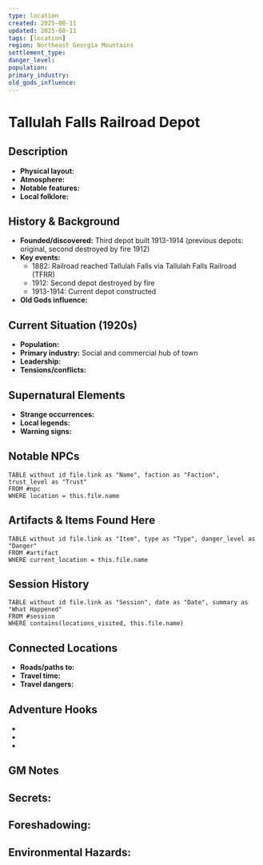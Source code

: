 ```yaml
---
type: location
created: 2025-08-11
updated: 2025-08-11
tags: [location]
region: Northeast Georgia Mountains
settlement_type: 
danger_level: 
population: 
primary_industry: 
old_gods_influence: 
---
```


# Tallulah Falls Railroad Depot

## Description
- **Physical layout:** 
- **Atmosphere:** 
- **Notable features:** 
- **Local folklore:** 

## History & Background
- **Founded/discovered:** Third depot built 1913-1914 (previous depots: original, second destroyed by fire 1912)
- **Key events:** 
  - 1882: Railroad reached Tallulah Falls via Tallulah Falls Railroad (TFRR)
  - 1912: Second depot destroyed by fire
  - 1913-1914: Current depot constructed
- **Old Gods influence:** 

## Current Situation (1920s)
- **Population:** 
- **Primary industry:** Social and commercial hub of town
- **Leadership:** 
- **Tensions/conflicts:** 

## Supernatural Elements
- **Strange occurrences:** 
- **Local legends:** 
- **Warning signs:** 

## Notable NPCs
```dataview
TABLE without id file.link as "Name", faction as "Faction", trust_level as "Trust"
FROM #npc
WHERE location = this.file.name
```

## Artifacts & Items Found Here
```dataview
TABLE without id file.link as "Item", type as "Type", danger_level as "Danger"
FROM #artifact
WHERE current_location = this.file.name
```

## Session History
```dataview
TABLE without id file.link as "Session", date as "Date", summary as "What Happened"
FROM #session
WHERE contains(locations_visited, this.file.name)
```

## Connected Locations
- **Roads/paths to:** 
- **Travel time:** 
- **Travel dangers:** 

## Adventure Hooks
- 
- 
- 

## GM Notes
**Secrets:**
- 

**Foreshadowing:**
- 

**Environmental Hazards:**
- 